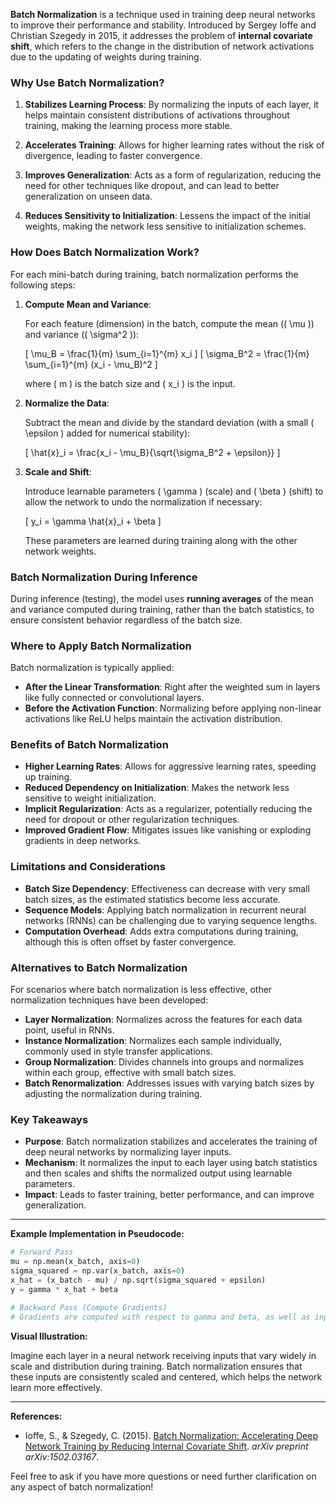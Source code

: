 **Batch Normalization** is a technique used in training deep neural networks to improve their performance and stability. Introduced by Sergey Ioffe and Christian Szegedy in 2015, it addresses the problem of **internal covariate shift**, which refers to the change in the distribution of network activations due to the updating of weights during training.

### **Why Use Batch Normalization?**

1. **Stabilizes Learning Process**: By normalizing the inputs of each layer, it helps maintain consistent distributions of activations throughout training, making the learning process more stable.

2. **Accelerates Training**: Allows for higher learning rates without the risk of divergence, leading to faster convergence.

3. **Improves Generalization**: Acts as a form of regularization, reducing the need for other techniques like dropout, and can lead to better generalization on unseen data.

4. **Reduces Sensitivity to Initialization**: Lessens the impact of the initial weights, making the network less sensitive to initialization schemes.

### **How Does Batch Normalization Work?**

For each mini-batch during training, batch normalization performs the following steps:

1. **Compute Mean and Variance**:

   For each feature (dimension) in the batch, compute the mean (\( \mu \)) and variance (\( \sigma^2 \)):

   \[
   \mu_B = \frac{1}{m} \sum_{i=1}^{m} x_i
   \]
   \[
   \sigma_B^2 = \frac{1}{m} \sum_{i=1}^{m} (x_i - \mu_B)^2
   \]

   where \( m \) is the batch size and \( x_i \) is the input.

2. **Normalize the Data**:

   Subtract the mean and divide by the standard deviation (with a small \( \epsilon \) added for numerical stability):

   \[
   \hat{x}_i = \frac{x_i - \mu_B}{\sqrt{\sigma_B^2 + \epsilon}}
   \]

3. **Scale and Shift**:

   Introduce learnable parameters \( \gamma \) (scale) and \( \beta \) (shift) to allow the network to undo the normalization if necessary:

   \[
   y_i = \gamma \hat{x}_i + \beta
   \]

   These parameters are learned during training along with the other network weights.

### **Batch Normalization During Inference**

During inference (testing), the model uses **running averages** of the mean and variance computed during training, rather than the batch statistics, to ensure consistent behavior regardless of the batch size.

### **Where to Apply Batch Normalization**

Batch normalization is typically applied:

- **After the Linear Transformation**: Right after the weighted sum in layers like fully connected or convolutional layers.
- **Before the Activation Function**: Normalizing before applying non-linear activations like ReLU helps maintain the activation distribution.

### **Benefits of Batch Normalization**

- **Higher Learning Rates**: Allows for aggressive learning rates, speeding up training.
- **Reduced Dependency on Initialization**: Makes the network less sensitive to weight initialization.
- **Implicit Regularization**: Acts as a regularizer, potentially reducing the need for dropout or other regularization techniques.
- **Improved Gradient Flow**: Mitigates issues like vanishing or exploding gradients in deep networks.

### **Limitations and Considerations**

- **Batch Size Dependency**: Effectiveness can decrease with very small batch sizes, as the estimated statistics become less accurate.
- **Sequence Models**: Applying batch normalization in recurrent neural networks (RNNs) can be challenging due to varying sequence lengths.
- **Computation Overhead**: Adds extra computations during training, although this is often offset by faster convergence.

### **Alternatives to Batch Normalization**

For scenarios where batch normalization is less effective, other normalization techniques have been developed:

- **Layer Normalization**: Normalizes across the features for each data point, useful in RNNs.
- **Instance Normalization**: Normalizes each sample individually, commonly used in style transfer applications.
- **Group Normalization**: Divides channels into groups and normalizes within each group, effective with small batch sizes.
- **Batch Renormalization**: Addresses issues with varying batch sizes by adjusting the normalization during training.

### **Key Takeaways**

- **Purpose**: Batch normalization stabilizes and accelerates the training of deep neural networks by normalizing layer inputs.
- **Mechanism**: It normalizes the input to each layer using batch statistics and then scales and shifts the normalized output using learnable parameters.
- **Impact**: Leads to faster training, better performance, and can improve generalization.

---

**Example Implementation in Pseudocode:**

```python
# Forward Pass
mu = np.mean(x_batch, axis=0)
sigma_squared = np.var(x_batch, axis=0)
x_hat = (x_batch - mu) / np.sqrt(sigma_squared + epsilon)
y = gamma * x_hat + beta

# Backward Pass (Compute Gradients)
# Gradients are computed with respect to gamma and beta, as well as inputs.
```

**Visual Illustration:**

Imagine each layer in a neural network receiving inputs that vary widely in scale and distribution during training. Batch normalization ensures that these inputs are consistently scaled and centered, which helps the network learn more effectively.

---

**References:**

- Ioffe, S., & Szegedy, C. (2015). [Batch Normalization: Accelerating Deep Network Training by Reducing Internal Covariate Shift](https://arxiv.org/abs/1502.03167). *arXiv preprint arXiv:1502.03167*.

Feel free to ask if you have more questions or need further clarification on any aspect of batch normalization!
